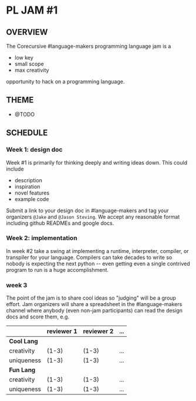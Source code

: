 # PL JAM #1

## OVERVIEW

The Corecursive #language-makers programming language jam is a

- low key
- small scope
- max creativity

opportunity to hack on a programming language.

## THEME

- @TODO

## SCHEDULE

### Week 1: design doc

Week #1 is primarily for thinking deeply and writing ideas down. This could
include

- description
- inspiration
- novel features
- example code

Submit a link to your design doc in #language-makers and tag your organizers
`@Jake` and `@Jason Steving`. We accept any reasonable format including github
READMEs and google docs.

### Week 2: implementation

In week #2 take a swing at implementing a runtime, interpreter, compiler, or
transpiler for your language. Compilers can take decades to write so nobody is
expecting the next python -- even getting even a single contrived program to run
is a huge accomplishment.

### week 3

The point of the jam is to share cool ideas so "judging" will be a group effort.
Jam organizers will share a spreadsheet in the #language-makers channel where
anybody (even non-jam participants) can read the design docs and score them,
e.g.

|               | reviewer 1 | reviewer 2 | ... |
| ------------- | ---------- | ---------- | --- |
| **Cool Lang** |            |            |     |
| creativity    | (1-3)      | (1-3)      | ... |
| uniqueness    | (1-3)      | (1-3)      | ... |
| **Fun Lang**  |            |            |     |
| creativity    | (1-3)      | (1-3)      | ... |
| uniqueness    | (1-3)      | (1-3)      | ... |
